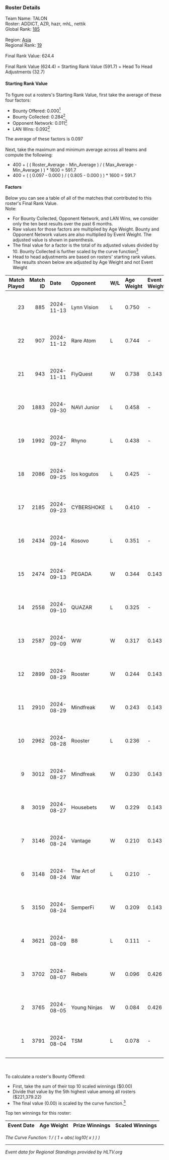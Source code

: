 ### Roster Details<br />
Team Name: TALON<br />
Roster: ADDICT, AZR, hazr, mhL, nettik<br />
Global Rank: [185](../../standings_global_2025_01_20.md)<br />
<br />
Region: [Asia]( ../../standings_asia_2025_01_20.md)<br />
Regional Rank: [19]( ../../standings_asia_2025_01_20.md)<br />
<br />
Final Rank Value:  624.4<br />
<br />
Final Rank Value (624.4) = Starting Rank Value (591.7) + Head To Head Adjustments (32.7)<br />

#### Starting Rank Value<br />
To figure out a rosters's Starting Rank Value, first take the average of these four factors:<br />
- Bounty Offered: 0.000[<sup>1</sup>](#table2)
- Bounty Collected: 0.284[<sup>2</sup>](#table1)
- Opponent Network: 0.011[<sup>2</sup>](#table1)
- LAN Wins: 0.092[<sup>2</sup>](#table1)

The average of these factors is 0.097<br />
<br />
Next, take the maximum and minimum average across all teams and compute the following:<br />
- 400 + ( ( Roster_Average - Min_Average ) / ( Max_Average - Min_Average ) ) * 1600 = 591.7
- 400 + ( ( 0.097 - 0.000 ) / ( 0.805 - 0.000 ) ) * 1600 = 591.7


#### Factors<br />
Below you can see a table of all of the matches that contributed to this roster's Final Rank Value.<br />
Note:<br />

- For Bounty Collected, Opponent Network, and LAN Wins, we consider only the ten best results over the past 6 months.
- Raw values for those factors are multiplied by Age Weight. Bounty and Opponent Network values are also multiplied by Event Weight. The adjusted value is shown in parenthesis.
- The final value for a factor is the total of its adjusted values divided by 10. Bounty Collected is further scaled by the curve function[<sup>3</sup>](#curveFunction)
- Head to head adjustments are based on rosters' starting rank values. The results shown below are adjusted by Age Weight and not Event Weight
<span id="table1"></span><br />


| Match Played | Match ID | Date       | Opponent       | W/L | Age Weight | Event Weight | Bounty Collected | Opponent Network | LAN Wins  | H2H Adj. | Roster                         |
| -: | -: | :- | :- | :- | :- | :- | :- | :- | :- | -: | :- |
|           23 |      885 | 2024-11-13 | Lynn Vision    | L   | 0.750      | -            | -                | -                | -         |    -3.43 | ADDICT, AZR, hazr, mhL, nettik |
|           22 |      907 | 2024-11-12 | Rare Atom      | L   | 0.744      | -            | -                | -                | -         |    -2.86 | ADDICT, AZR, hazr, mhL, nettik |
|           21 |      943 | 2024-11-11 | FlyQuest       | W   | 0.738      | 0.143        | 0.176 (0.019)    | 0.487 (0.051)    | 1 (0.738) |    22.80 | ADDICT, AZR, hazr, mhL, nettik |
|           20 |     1883 | 2024-09-30 | NAVI Junior    | L   | 0.458      | -            | -                | -                | -         |    -1.02 | ADDICT, AZR, hazr, mhL, nettik |
|           19 |     1992 | 2024-09-27 | Rhyno          | L   | 0.438      | -            | -                | -                | -         |    -4.44 | ADDICT, AZR, hazr, mhL, nettik |
|           18 |     2086 | 2024-09-25 | los kogutos    | L   | 0.425      | -            | -                | -                | -         |    -0.82 | ADDICT, AZR, hazr, mhL, nettik |
|           17 |     2185 | 2024-09-23 | CYBERSHOKE     | L   | 0.410      | -            | -                | -                | -         |    -2.48 | ADDICT, AZR, hazr, mhL, nettik |
|           16 |     2434 | 2024-09-14 | Kosovo         | L   | 0.351      | -            | -                | -                | -         |    -6.27 | ADDICT, AZR, hazr, mhL, nettik |
|           15 |     2474 | 2024-09-13 | PEGADA         | W   | 0.344      | 0.143        | 0.185 (0.009)    | 0.285 (0.014)    | 0 (0.000) |    10.48 | ADDICT, AZR, hazr, mhL, nettik |
|           14 |     2558 | 2024-09-10 | QUAZAR         | L   | 0.325      | -            | -                | -                | -         |    -4.47 | ADDICT, AZR, hazr, mhL, nettik |
|           13 |     2587 | 2024-09-09 | WW             | W   | 0.317      | 0.143        | 0.000 (0.000)    | 0.124 (0.006)    | 0 (0.000) |     3.81 | ADDICT, AZR, hazr, mhL, nettik |
|           12 |     2899 | 2024-08-29 | Rooster        | W   | 0.244      | 0.143        | 0.013 (0.000)    | 0.127 (0.004)    | 0 (0.000) |     4.72 | ADDICT, AZR, hazr, mhL, nettik |
|           11 |     2910 | 2024-08-29 | Mindfreak      | W   | 0.243      | 0.143        | 0.005 (0.000)    | 0.157 (0.005)    | 0 (0.000) |     5.00 | ADDICT, AZR, hazr, mhL, nettik |
|           10 |     2962 | 2024-08-28 | Rooster        | L   | 0.236      | -            | -                | -                | -         |    -2.86 | ADDICT, AZR, hazr, mhL, nettik |
|            9 |     3012 | 2024-08-27 | Mindfreak      | W   | 0.230      | 0.143        | 0.005 (0.000)    | 0.157 (0.005)    | 0 (0.000) |     4.78 | ADDICT, AZR, hazr, mhL, nettik |
|            8 |     3019 | 2024-08-27 | Housebets      | W   | 0.229      | 0.143        | 0.004 (0.000)    | 0.078 (0.003)    | 0 (0.000) |     4.18 | ADDICT, AZR, hazr, mhL, nettik |
|            7 |     3146 | 2024-08-24 | Vantage        | W   | 0.210      | 0.143        | 0.000 (0.000)    | -                | 0 (0.000) |     2.47 | ADDICT, AZR, hazr, mhL, nettik |
|            6 |     3148 | 2024-08-24 | The Art of War | L   | 0.210      | -            | -                | -                | -         |    -2.79 | ADDICT, AZR, hazr, mhL, nettik |
|            5 |     3150 | 2024-08-24 | SemperFi       | W   | 0.209      | 0.143        | -                | 0.075 (0.002)    | 0 (0.000) |     2.40 | ADDICT, AZR, hazr, mhL, nettik |
|            4 |     3621 | 2024-08-09 | B8             | L   | 0.111      | -            | -                | -                | -         |    -0.17 | ADDICT, AZR, hazr, mhL, nettik |
|            3 |     3702 | 2024-08-07 | Rebels         | W   | 0.096      | 0.426        | 0.034 (0.001)    | 0.299 (0.012)    | 0 (0.000) |     2.35 | ADDICT, AZR, hazr, mhL, nettik |
|            2 |     3765 | 2024-08-05 | Young Ninjas   | W   | 0.084      | 0.426        | 0.002 (0.000)    | 0.108 (0.004)    | -         |     1.71 | ADDICT, AZR, hazr, mhL, nettik |
|            1 |     3791 | 2024-08-04 | TSM            | L   | 0.078      | -            | -                | -                | -         |    -0.43 | ADDICT, AZR, hazr, mhL, nettik |

<br />
<span id="table2"></span><br />
To calculate a roster's Bounty Offered:<br />

- First, take the sum of their top 10 scaled winnings ($0.00)
- Divide that value by the 5th highest value among all rosters ($221,379.22)
- The final value (0.00) is scaled by the curve function.[<sup>3</sup>](#curveFunction)

Top ten winnings for this roster:<br />

| Event Date | Age Weight | Prize Winnings | Scaled Winnings |
| :- | -: | :- | :- |


<span id="curveFunction"></span>_The Curve Function: 1 / ( 1 + abs( log10( x ) ) )_<br />

---
_Event data for Regional Standings provided by HLTV.org_<br />
